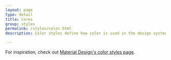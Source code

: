 ```yaml
---
layout: page
type: detail
title: Cores
group: styles
permalink: /styles/color.html
description: Color styles define how color is used in the design system.

---
```


For inspiration, check out [Material Design's color styles page](https://material.io/guidelines/style/color.html).
